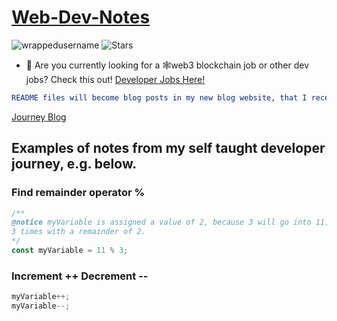 # [Web-Dev-Notes](https://github.com/WrappedUsername/Web-Dev-Notes)
<p align="left"> 
<img src="https://komarev.com/ghpvc/?username=Web-Dev-Notes&label=Repository%20views&color=0e75b6&style=flat" alt="wrappedusername" />
<img alt="Stars" src="https://img.shields.io/github/stars/WrappedUsername/Web-Dev-Notes?style=flat-square&labelColor=343b41"/>
</p>

- 👀 Are you currently looking for a 🕸web3 blockchain job or other dev jobs? Check this out! [Developer Jobs Here!](https://app.usebraintrust.com/r/keefe1/)

```yml
README files will become blog posts in my new blog website, that I recently completed building:
```

[Journey Blog](https://journey-blog-wrappedusername.vercel.app/)
## Examples of notes from my self taught developer journey, e.g. below.
### Find remainder operator %
```JavaScript
/** 
@notice myVariable is assigned a value of 2, because 3 will go into 11, 
3 times with a remainder of 2. 
*/
const myVariable = 11 % 3; 
```
### Increment ++ Decrement --
```JavaScript
myVariable++;
myVariable--;
```
